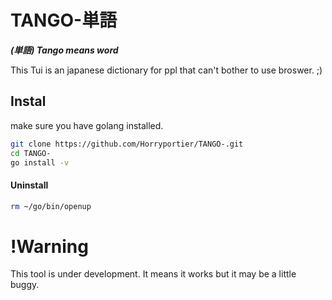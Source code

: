 # TANGO-単語
***(単語) Tango means word***

This Tui is an japanese dictionary for ppl that can't bother to use broswer. ;)

## Instal 
make sure you have golang installed.
```bash
git clone https://github.com/Horryportier/TANGO-.git
cd TANGO-
go install -v 
```

#### Uninstall 
```bash
rm ~/go/bin/openup
```

# !Warning
This tool is under development. It means it works but it may be a little buggy.
